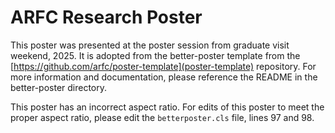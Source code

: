 # ARFC Research Poster
This poster was presented at the poster session from graduate visit weekend,
2025. It is adopted from the better-poster template from the
[https://github.com/arfc/poster-template](poster-template) repository. For more
information and documentation, please reference the README in the better-poster
directory.

This poster has an incorrect aspect ratio. For edits of this poster to meet the
proper aspect ratio, please edit the `betterposter.cls` file, lines 97 and 98. 
